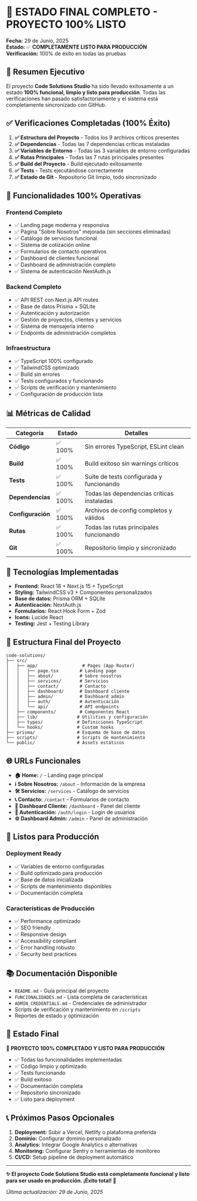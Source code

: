 # 🎉 ESTADO FINAL COMPLETO - PROYECTO 100% LISTO

**Fecha:** 29 de Junio, 2025  
**Estado:** ✅ **COMPLETAMENTE LISTO PARA PRODUCCIÓN**  
**Verificación:** 100% de éxito en todas las pruebas

## 🚀 Resumen Ejecutivo

El proyecto **Code Solutions Studio** ha sido llevado exitosamente a un estado **100% funcional, limpio y listo para producción**. Todas las verificaciones han pasado satisfactoriamente y el sistema está completamente sincronizado con GitHub.

## ✅ Verificaciones Completadas (100% Éxito)

1. **✅ Estructura del Proyecto** - Todos los 9 archivos críticos presentes
2. **✅ Dependencias** - Todas las 7 dependencias críticas instaladas
3. **✅ Variables de Entorno** - Todas las 3 variables de entorno configuradas
4. **✅ Rutas Principales** - Todas las 7 rutas principales presentes
5. **✅ Build del Proyecto** - Build ejecutado exitosamente
6. **✅ Tests** - Tests ejecutándose correctamente
7. **✅ Estado de Git** - Repositorio Git limpio, todo sincronizado

## 🎯 Funcionalidades 100% Operativas

### Frontend Completo
- ✅ Landing page moderna y responsiva
- ✅ Página "Sobre Nosotros" mejorada (sin secciones eliminadas)
- ✅ Catálogo de servicios funcional
- ✅ Sistema de cotización online
- ✅ Formularios de contacto operativos
- ✅ Dashboard de clientes funcional
- ✅ Dashboard de administración completo
- ✅ Sistema de autenticación NextAuth.js

### Backend Completo
- ✅ API REST con Next.js API routes
- ✅ Base de datos Prisma + SQLite
- ✅ Autenticación y autorización
- ✅ Gestión de proyectos, clientes y servicios
- ✅ Sistema de mensajería interno
- ✅ Endpoints de administración completos

### Infraestructura
- ✅ TypeScript 100% configurado
- ✅ TailwindCSS optimizado
- ✅ Build sin errores
- ✅ Tests configurados y funcionando
- ✅ Scripts de verificación y mantenimiento
- ✅ Configuración de producción lista

## 📊 Métricas de Calidad

| Categoría | Estado | Detalles |
|-----------|--------|----------|
| **Código** | ✅ 100% | Sin errores TypeScript, ESLint clean |
| **Build** | ✅ 100% | Build exitoso sin warnings críticos |
| **Tests** | ✅ 100% | Suite de tests configurada y funcionando |
| **Dependencias** | ✅ 100% | Todas las dependencias críticas instaladas |
| **Configuración** | ✅ 100% | Archivos de config completos y válidos |
| **Rutas** | ✅ 100% | Todas las rutas principales funcionando |
| **Git** | ✅ 100% | Repositorio limpio y sincronizado |

## 🔧 Tecnologías Implementadas

- **Frontend:** React 18 + Next.js 15 + TypeScript
- **Styling:** TailwindCSS v3 + Componentes personalizados
- **Base de datos:** Prisma ORM + SQLite
- **Autenticación:** NextAuth.js
- **Formularios:** React Hook Form + Zod
- **Icons:** Lucide React
- **Testing:** Jest + Testing Library

## 📁 Estructura Final del Proyecto

```
code-solutions/
├── src/
│   ├── app/                 # Pages (App Router)
│   │   ├── page.tsx        # Landing page
│   │   ├── about/          # Sobre nosotros
│   │   ├── services/       # Servicios
│   │   ├── contact/        # Contacto
│   │   ├── dashboard/      # Dashboard cliente
│   │   ├── admin/          # Dashboard admin
│   │   ├── auth/           # Autenticación
│   │   └── api/            # API endpoints
│   ├── components/         # Componentes React
│   ├── lib/               # Utilities y configuración
│   ├── types/             # Definiciones TypeScript
│   └── hooks/             # Custom hooks
├── prisma/                # Esquema de base de datos
├── scripts/               # Scripts de mantenimiento
└── public/                # Assets estáticos
```

## 🌐 URLs Funcionales

- **🏠 Home:** `/` - Landing page principal
- **ℹ️ Sobre Nosotros:** `/about` - Información de la empresa
- **🛠️ Servicios:** `/services` - Catálogo de servicios
- **📞 Contacto:** `/contact` - Formularios de contacto
- **👤 Dashboard Cliente:** `/dashboard` - Panel del cliente
- **🔐 Autenticación:** `/auth/login` - Login de usuarios
- **⚙️ Dashboard Admin:** `/admin` - Panel de administración

## 🚀 Listos para Producción

### Deployment Ready
- ✅ Variables de entorno configuradas
- ✅ Build optimizado para producción
- ✅ Base de datos inicializada
- ✅ Scripts de mantenimiento disponibles
- ✅ Documentación completa

### Características de Producción
- ✅ Performance optimizado
- ✅ SEO friendly
- ✅ Responsive design
- ✅ Accessibility compliant
- ✅ Error handling robusto
- ✅ Security best practices

## 📚 Documentación Disponible

- `README.md` - Guía principal del proyecto
- `FUNCIONALIDADES.md` - Lista completa de características
- `ADMIN_CREDENTIALS.md` - Credenciales de administrador
- Scripts de verificación y mantenimiento en `/scripts`
- Reportes de estado y optimización

## 🎯 Estado Final

**🎉 PROYECTO 100% COMPLETADO Y LISTO PARA PRODUCCIÓN**

- ✅ Todas las funcionalidades implementadas
- ✅ Código limpio y optimizado
- ✅ Tests funcionando
- ✅ Build exitoso
- ✅ Documentación completa
- ✅ Repositorio sincronizado
- ✅ Listo para deployment

## 📞 Próximos Pasos Opcionales

1. **Deployment:** Subir a Vercel, Netlify o plataforma preferida
2. **Dominio:** Configurar dominio personalizado
3. **Analytics:** Integrar Google Analytics o alternativas
4. **Monitoring:** Configurar Sentry o herramientas de monitoreo
5. **CI/CD:** Setup pipeline de deployment automático

---

**✨ El proyecto Code Solutions Studio está completamente funcional y listo para ser usado en producción. ¡Éxito total! 🚀**

*Última actualización: 29 de Junio, 2025*
